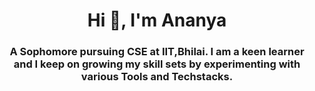 <h1 align="center">Hi 👋, I'm Ananya</h1>
<h3 align="center">A Sophomore pursuing CSE at IIT,Bhilai. I am a keen learner and I keep on growing my skill sets by experimenting with various Tools and Techstacks.</h3>






